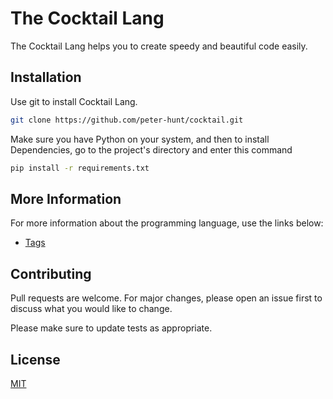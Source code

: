 # The Cocktail Lang
The Cocktail Lang helps you to create speedy and beautiful code easily.

## Installation
Use git to install Cocktail Lang.

```bash
git clone https://github.com/peter-hunt/cocktail.git
```

Make sure you have Python on your system, and then to install Dependencies, go to the project's directory and enter this command
```bash
pip install -r requirements.txt
```

## More Information
For more information about the programming language, use the links below:
- [Tags](tags.md)

## Contributing
Pull requests are welcome. For major changes, please open an issue first to discuss what you would like to change.

Please make sure to update tests as appropriate.

## License
[MIT](LICENSE.txt)
